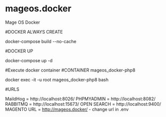# mageos.docker
Mage OS Docker

#DOCKER ALWAYS CREATE

docker-compose build --no-cache

#DOCKER UP

docker-compose up -d

#Execute docker container
#CONTAINER mageos_docker-php8


docker exec -it -u root mageos_docker-php8 bash 


#URLS

MaildHog =   http://localhost:8026/
PHPMYADMIN = http://localhost:8082/
RABBITMQ =    http://localhost:15673/
OPEN SEARCH = http://localhost:9400/
MAGENTO URL = http://mageos.docker/  - change url in .env